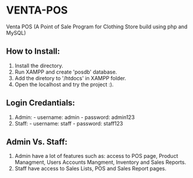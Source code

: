 # VENTA-POS
Venta POS (A Point of Sale Program for Clothing Store build using php and MySQL)

## How to Install:
 1. Install the directory.
 2. Run XAMPP and create 'posdb' database.
 3. Add the diretory to '/htdocs' in XAMPP folder.
 4. Open the localhost and try the project :).
 
## Login Credantials:
  1. Admin:
    - username: admin
    - password: admin123
  2. Staff:
    - username: staff
    - password: staff123

## Admin Vs. Staff:
  1. Admin have a lot of features such as: access to POS page, Product Managment, Users Accounts Mangment, Inventory and Sales Reports.
  2. Staff have access to Sales Lists, POS and Sales Report pages.
  
